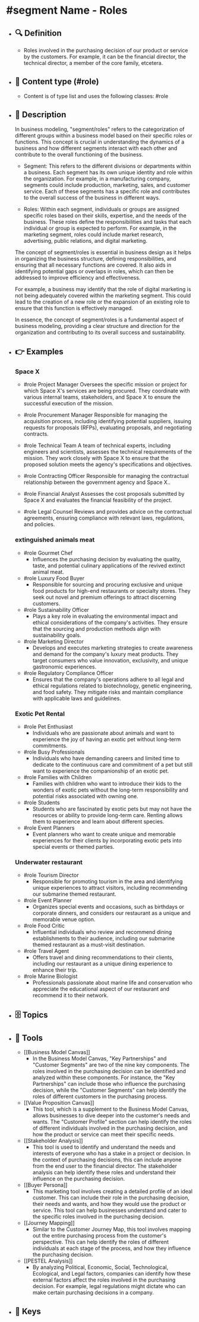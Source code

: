 # #segment Name - Roles
- ## 🔍 Definition
  - Roles involved in the purchasing decision of our product or service by the customers. For example, it can be the financial director, the technical director, a member of the core family, etcetera.
- ## 📰 Content type (#role)
  - Content is of type list and uses the following classes: #role

- ## 📖 Description
  In business modeling, "segment/roles" refers to the categorization of different groups within a business model based on their specific roles or functions. This concept is crucial in understanding the dynamics of a business and how different segments interact with each other and contribute to the overall functioning of the business.
  
  - Segment: This refers to the different divisions or departments within a business. Each segment has its own unique identity and role within the organization. For example, in a manufacturing company, segments could include production, marketing, sales, and customer service. Each of these segments has a specific role and contributes to the overall success of the business in different ways.
  
  - Roles: Within each segment, individuals or groups are assigned specific roles based on their skills, expertise, and the needs of the business. These roles define the responsibilities and tasks that each individual or group is expected to perform. For example, in the marketing segment, roles could include market research, advertising, public relations, and digital marketing.
  
  The concept of segment/roles is essential in business design as it helps in organizing the business structure, defining responsibilities, and ensuring that all necessary functions are covered. It also aids in identifying potential gaps or overlaps in roles, which can then be addressed to improve efficiency and effectiveness.
  
  For example, a business may identify that the role of digital marketing is not being adequately covered within the marketing segment. This could lead to the creation of a new role or the expansion of an existing role to ensure that this function is effectively managed.
  
  In essence, the concept of segment/roles is a fundamental aspect of business modeling, providing a clear structure and direction for the organization and contributing to its overall success and sustainability.
- ## 👉 Examples
  ### Space X
  - #role Project Manager
  Oversees the specific mission or project for which Space X's services are being procured. They coordinate with various internal teams, stakeholders, and Space X to ensure the successful execution of the mission.
  
  - #role Procurement Manager
  Responsible for managing the acquisition process, including identifying potential suppliers, issuing requests for proposals (RFPs), evaluating proposals, and negotiating contracts.
  
  - #role Technical Team
  A team of technical experts, including engineers and scientists, assesses the technical requirements of the mission. They work closely with Space X to ensure that the proposed solution meets the agency's specifications and objectives.
  
  - #role Contracting Officer
  Responsible for managing the contractual relationship between the government agency and Space X..
  
  - #role Financial Analyst
  Assesses the cost proposals submitted by Space X and evaluates the financial feasibility of the project.
  
  - #role Legal Counsel
  Reviews and provides advice on the contractual agreements, ensuring compliance with relevant laws, regulations, and policies.
  
  ### 
  
  ### extinguished animals meat
  - #role Gourmet Chef
  	- Influences the purchasing decision by evaluating the quality, taste, and potential culinary applications of the revived extinct animal meat.
  - #role Luxury Food Buyer
  	- Responsible for sourcing and procuring exclusive and unique food products for high-end restaurants or specialty stores. They seek out novel and premium offerings to attract discerning customers.
  - #role Sustainability Officer
  	- Plays a key role in evaluating the environmental impact and ethical considerations of the company's activities. They ensure that the sourcing and production methods align with sustainability goals.
  - #role Marketing Director
  	- Develops and executes marketing strategies to create awareness and demand for the company's luxury meat products. They target consumers who value innovation, exclusivity, and unique gastronomic experiences.
  - #role Regulatory Compliance Officer
  	- Ensures that the company's operations adhere to all legal and ethical regulations related to biotechnology, genetic engineering, and food safety. They mitigate risks and maintain compliance with applicable laws and guidelines.
  ### Exotic Pet Rental
  - #role Pet Enthusiast
  	- Individuals who are passionate about animals and want to experience the joy of having an exotic pet without long-term commitments.
  - #role Busy Professionals
  	- Individuals who have demanding careers and limited time to dedicate to the continuous care and commitment of a pet but still want to experience the companionship of an exotic pet.
  - #role Families with Children
  	- Families with children who want to introduce their kids to the wonders of exotic pets without the long-term responsibility and potential risks associated with owning one.
  - #role Students
  	- Students who are fascinated by exotic pets but may not have the resources or ability to provide long-term care. Renting allows them to experience and learn about different species.
  - #role Event Planners
  	- Event planners who want to create unique and memorable experiences for their clients by incorporating exotic pets into special events or themed parties.
  ### Underwater restaurant
  - #role Tourism Director
  	- Responsible for promoting tourism in the area and identifying unique experiences to attract visitors, including recommending our submarine themed restaurant.
  - #role Event Planner
  	- Organizes special events and occasions, such as birthdays or corporate dinners, and considers our restaurant as a unique and memorable venue option.
  - #role Food Critic
  	- Influential individuals who review and recommend dining establishments to their audience, including our submarine themed restaurant as a must-visit destination.
  - #role Travel Agent
  	- Offers travel and dining recommendations to their clients, including our restaurant as a unique dining experience to enhance their trip.
  - #role Marine Biologist
  	- Professionals passionate about marine life and conservation who appreciate the educational aspect of our restaurant and recommend it to their network.
- ## 🗄️ Topics
  
- ## 🧰 Tools
  - [[Business Model Canvas]]
    - In the Business Model Canvas, "Key Partnerships" and "Customer Segments" are two of the nine key components. The roles involved in the purchasing decision can be identified and analyzed within these components. For instance, the "Key Partnerships" can include those who influence the purchasing decision, while the "Customer Segments" can help identify the roles of different customers in the purchasing process.
  - [[Value Proposition Canvas]]
    - This tool, which is a supplement to the Business Model Canvas, allows businesses to dive deeper into the customer's needs and wants. The "Customer Profile" section can help identify the roles of different individuals involved in the purchasing decision, and how the product or service can meet their specific needs.
  - [[Stakeholder Analysis]]
    - This tool is used to identify and understand the needs and interests of everyone who has a stake in a project or decision. In the context of purchasing decisions, this can include anyone from the end user to the financial director. The stakeholder analysis can help identify these roles and understand their influence on the purchasing decision.
  - [[Buyer Persona]]
    - This marketing tool involves creating a detailed profile of an ideal customer. This can include their role in the purchasing decision, their needs and wants, and how they would use the product or service. This tool can help businesses understand and cater to the specific roles involved in the purchasing decision.
  - [[Journey Mapping]]
    - Similar to the Customer Journey Map, this tool involves mapping out the entire purchasing process from the customer's perspective. This can help identify the roles of different individuals at each stage of the process, and how they influence the purchasing decision.
  - [[PESTEL Analysis]]
    - By analyzing Political, Economic, Social, Technological, Ecological, and Legal factors, companies can identify how these external factors affect the roles involved in the purchasing decision. For example, legal regulations might dictate who can make certain purchasing decisions in a company.
- ## 🔑 Keys
  

